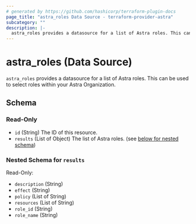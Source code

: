 ```yaml
---
# generated by https://github.com/hashicorp/terraform-plugin-docs
page_title: "astra_roles Data Source - terraform-provider-astra"
subcategory: ""
description: |-
  astra_roles provides a datasource for a list of Astra roles. This can be used to select roles within your Astra Organization.
---
```


# astra_roles (Data Source)

`astra_roles` provides a datasource for a list of Astra roles. This can be used to select roles within your Astra Organization.



<!-- schema generated by tfplugindocs -->
## Schema

### Read-Only

- `id` (String) The ID of this resource.
- `results` (List of Object) The list of Astra roles. (see [below for nested schema](#nestedatt--results))

<a id="nestedatt--results"></a>
### Nested Schema for `results`

Read-Only:

- `description` (String)
- `effect` (String)
- `policy` (List of String)
- `resources` (List of String)
- `role_id` (String)
- `role_name` (String)


